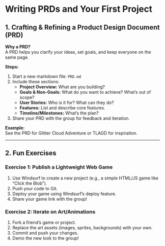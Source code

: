 # Writing PRDs and Your First Project

## 1. Crafting & Refining a Product Design Document (PRD)

**Why a PRD?**  
A PRD helps you clarify your ideas, set goals, and keep everyone on the same page.

**Steps:**
1. Start a new markdown file: `PRD.md`
2. Include these sections:
   - **Project Overview:** What are you building?
   - **Goals & Non-Goals:** What do you want to achieve? What’s out of scope?
   - **User Stories:** Who is it for? What can they do?
   - **Features:** List and describe core features.
   - **Timeline/Milestones:** What’s the plan?
3. Share your PRD with the group for feedback and iteration.

**Example:**  
See the PRD for Glitter Cloud Adventure or TLAGD for inspiration.

---

## 2. Fun Exercises

### Exercise 1: Publish a Lightweight Web Game

1. Use Windsurf to create a new project (e.g., a simple HTML/JS game like “Click the Blob”).
2. Push your code to Git.
3. Deploy your game using Windsurf’s deploy feature.
4. Share your game link with the group!

### Exercise 2: Iterate on Art/Animations

1. Fork a friend’s game or project.
2. Replace the art assets (images, sprites, backgrounds) with your own.
3. Commit and push your changes.
4. Demo the new look to the group!

